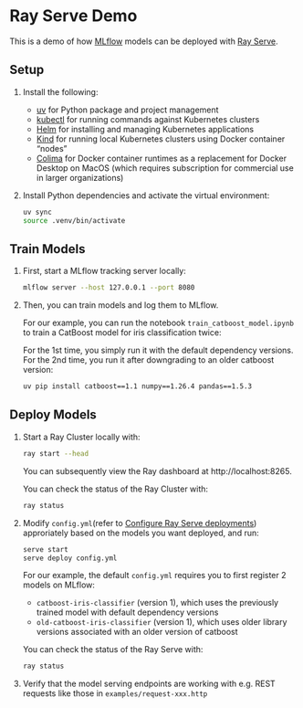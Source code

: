 # Ray Serve Demo

This is a demo of how [MLflow](https://mlflow.org/) models can be deployed with [Ray Serve](https://docs.ray.io/en/latest/serve/index.html).

## Setup

1. Install the following:
    - [uv](https://docs.astral.sh/uv/getting-started/installation/) for Python package and project management
    - [kubectl](https://kubernetes.io/docs/tasks/tools/#kubectl) for running commands against Kubernetes clusters
    - [Helm](https://helm.sh/docs/intro/install/) for installing and managing Kubernetes applications
    - [Kind](https://kind.sigs.k8s.io/docs/user/quick-start/#installation) for running local Kubernetes clusters using Docker container “nodes”
    - [Colima](https://github.com/abiosoft/colima) for Docker container runtimes as a replacement for Docker Desktop on MacOS (which requires subscription for commercial use in larger organizations)

2. Install Python dependencies and activate the virtual environment:

    ```sh
    uv sync
    source .venv/bin/activate
    ```

## Train Models

1. First, start a MLflow tracking server locally:

    ```sh
    mlflow server --host 127.0.0.1 --port 8080
    ```

2. Then, you can train models and log them to MLflow. 

    For our example, you can run the notebook `train_catboost_model.ipynb` to train a CatBoost model for iris classification twice:

    For the 1st time, you simply run it with the default dependency versions.
    For the 2nd time, you run it after downgrading to an older catboost version:
    ```sh
    uv pip install catboost==1.1 numpy==1.26.4 pandas==1.5.3
    ```

## Deploy Models

1. Start a Ray Cluster locally with:

    ```sh
    ray start --head
    ```

    You can subsequently view the Ray dashboard at http://localhost:8265.

    You can check the status of the Ray Cluster with:

    ```sh
    ray status
    ```

2. Modify `config.yml`(refer to [Configure Ray Serve deployments](https://docs.ray.io/en/latest/serve/configure-serve-deployment.html)) approriately based on the models you want deployed, and run:
    ```sh
    serve start
    serve deploy config.yml
    ```

    For our example, the default `config.yml` requires you to first register 2 models on MLflow:
    - `catboost-iris-classifier` (version 1), which uses the previously trained model with default dependency versions
    - `old-catboost-iris-classifier` (version 1), which uses older library versions associated with an older version of catboost

    You can check the status of the Ray Serve with:
    ```sh
    ray status
    ```

3. Verify that the model serving endpoints are working with e.g. REST requests like those in `examples/request-xxx.http`


<!-- 1. Start a Ray Cluster on Kubernetes locally by following the instructions at [Ray Cluster Quickstart](https://docs.ray.io/en/latest/cluster/kubernetes/getting-started/raycluster-quick-start.html) -->
